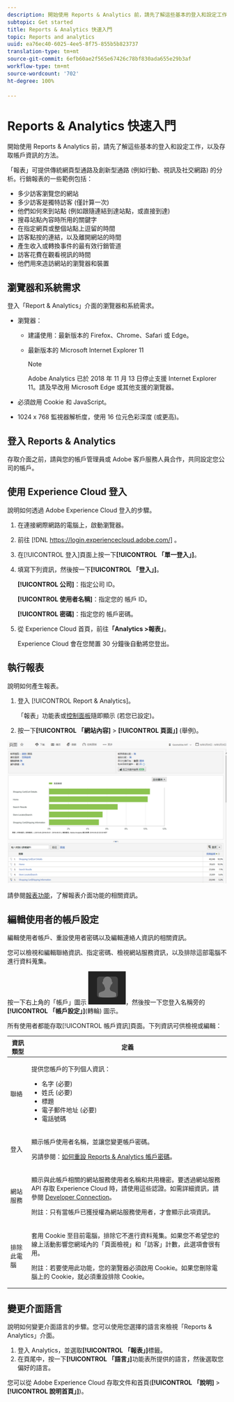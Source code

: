 ```yaml
---
description: 開始使用 Reports & Analytics 前，請先了解這些基本的登入和設定工作，以及如何存取帳戶資訊。
subtopic: Get started
title: Reports & Analytics 快速入門
topic: Reports and analytics
uuid: ea76ec40-6025-4ee5-8f75-855b5b823737
translation-type: tm+mt
source-git-commit: 6efb60ae2f565e67426c78bf830ada655e29b3af
workflow-type: tm+mt
source-wordcount: '702'
ht-degree: 100%

---
```



# Reports &amp; Analytics 快速入門

開始使用 Reports &amp; Analytics 前，請先了解這些基本的登入和設定工作，以及存取帳戶資訊的方法。

「報表」可提供傳統網頁型通路及創新型通路 (例如行動、視訊及社交網路) 的分析。行銷報表的一些範例包括：

* 多少訪客瀏覽您的網站
* 多少訪客是獨特訪客 (僅計算一次)
* 他們如何來到站點 (例如跟隨連結到達站點，或直接到達)
* 搜尋站點內容時所用的關鍵字
* 在指定網頁或整個站點上逗留的時間
* 訪客點按的連結，以及離開網站的時間
* 產生收入或轉換事件的最有效行銷管道
* 訪客花費在觀看視訊的時間
* 他們用來造訪網站的瀏覽器和裝置

## 瀏覽器和系統需求

登入「Report &amp; Analytics」介面的瀏覽器和系統需求。

* 瀏覽器：

   * 建議使用：最新版本的 Firefox、Chrome、Safari 或 Edge。
   * 最新版本的 Microsoft Internet Explorer 11

      >[!NOTE]
      >
      >Adobe Analytics 已於 2018 年 11 月 13 日停止支援 Internet Explorer 11。請及早改用 Microsoft Edge 或其他支援的瀏覽器。

* 必須啟用 Cookie 和 JavaScript。
* 1024 x 768 監視器解析度，使用 16 位元色彩深度 (或更高)。

## 登入 Reports &amp; Analytics

存取介面之前，請與您的帳戶管理員或 Adobe 客戶服務人員合作，共同設定您公司的帳戶。

## 使用 Experience Cloud 登入

說明如何透過 Adobe Experience Cloud 登入的步驟。

1. 在連接網際網路的電腦上，啟動瀏覽器。
1. 前往 [!DNL https://login.experiencecloud.adobe.com/] 。
1. 在[!UICONTROL 登入]頁面上按一下&#x200B;**[!UICONTROL 「單一登入」]**。
1. 填寫下列資訊，然後按一下&#x200B;**[!UICONTROL 「登入」]**。

   **[!UICONTROL 公司]**：指定公司 ID。

   **[!UICONTROL 使用者名稱]**：指定您的 帳戶 ID。

   **[!UICONTROL 密碼]**：指定您的 帳戶密碼。
1. 從 Experience Cloud 首頁，前往&#x200B;**「Analytics >報表」**。

   Experience Cloud 會在您閒置 30 分鐘後自動將您登出。

## 執行報表

說明如何產生報表。

1. 登入 [!UICONTROL Report &amp; Analytics]。

   「報表」功能表或[控制面板](/help/analyze/reports-analytics/dashboard.md)隨即顯示 (若您已設定)。

1.  按一下&#x200B;**[!UICONTROL 「網站內容]** > **[!UICONTROL 頁面」]** (舉例)。

   ![](assets/pages_report.png)

   請參閱[報表功能](/help/analyze/reports-analytics/overview/report-overview.md)，了解報表介面功能的相關資訊。

## 編輯使用者的帳戶設定

編輯使用者帳戶、重設使用者密碼以及編輯連絡人資訊的相關資訊。

您可以檢視和編輯聯絡資訊、指定密碼、檢視網站服務資訊，以及排除這部電腦不進行資料蒐集。

按一下右上角的「帳戶」圖示 ![](assets/account.png)，然後按一下您登入名稱旁的&#x200B;**[!UICONTROL 「帳戶設定」]**(轉輪) 圖示。

所有使用者都能存取[!UICONTROL 帳戶資訊]頁面。下列資訊可供檢視或編輯：

<table id="table_58F5D292485F45F9902B372E4E1E3103"> 
 <thead> 
  <tr> 
   <th colname="col1" class="entry"> 資訊類型 </th> 
   <th colname="col2" class="entry"> 定義 </th> 
  </tr> 
 </thead>
 <tbody> 
  <tr> 
   <td> <p>聯絡 </p> </td> 
   <td> <p>提供您帳戶的下列個人資訊： </p> 
    <ul id="ul_7925E35904EB47E3AC648FA80A09EF91"> 
     <li id="li_CDD8D7B73A1D4C78A41FF02BD0E5E788">名字 (必要) </li> 
     <li id="li_7255F50ABFFA4EE8A0A9D04F92BE432D">姓氏 (必要) </li> 
     <li id="li_3DF6107291CC4D46AAA0E4A13D59128F">標題 </li> 
     <li id="li_B5BE95E0FE594939A2D4C6680A6B8BDD">電子郵件地址 (必要) </li> 
     <li id="li_B764239241CE4F1CA74F77D796E7AB1D">電話號碼 </li> 
    </ul> </td> 
  </tr> 
  <tr> 
   <td> <p> 登入 </p> </td> 
   <td> <p>顯示帳戶使用者名稱，並讓您變更帳戶密碼。 </p> <p>另請參閱：<a href="https://helpx.adobe.com/tw/analytics/kb/How-to-Reset-Report-and-analytics-password.html"  >如何重設 Reports &amp; Analytics 帳戶密碼</a>。 </p> </td> 
  </tr> 
  <tr> 
   <td> <p>網站服務 </p> </td> 
   <td> <p>顯示與此帳戶相關的網站服務使用者名稱和共用機密。要透過網站服務 API 存取 Experience Cloud 時，請使用這些認證。如需詳細資訊，請參閱 <a href="https://marketing.adobe.com/developer"  >Developer Connection</a>。 </p> <p> <p>附註：只有當帳戶已獲授權為網站服務使用者，才會顯示此項資訊。 </p> </p> </td> 
  </tr> 
  <tr> 
   <td> <p> 排除此電腦 </p> </td> 
   <td> <p>套用 Cookie 至目前電腦，排除它不進行資料蒐集。如果您不希望您的線上活動影響您網域內的「頁面檢視」和「訪客」計數，此選項會很有用。 </p> <p> <p>附註：若要使用此功能，您的瀏覽器必須啟用 Cookie。如果您刪除電腦上的 Cookie，就必須重設排除 Cookie。 </p> </p> </td> 
  </tr> 
 </tbody> 
</table>

## 變更介面語言

說明如何變更介面語言的步驟。您可以使用您選擇的語言來檢視「Reports &amp; Analytics」介面。

1. 登入 Analytics，並選取&#x200B;**[!UICONTROL 「報表」]**&#x200B;標籤。
1. 在頁尾中，按一下&#x200B;**[!UICONTROL 「語言」]**&#x200B;功能表所提供的語言，然後選取您偏好的語言。

您可以從 Adobe Experience Cloud 存取文件和首頁(**[!UICONTROL 「說明]** > **[!UICONTROL 說明首頁」]**)。
